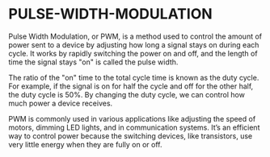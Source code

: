 # PULSE-WIDTH-MODULATION
Pulse Width Modulation, or PWM, is a method used to control the amount of power sent to a device by adjusting how long a signal stays on during each cycle. It works by rapidly switching the power on and off, and the length of time the signal stays "on" is called the pulse width.

The ratio of the "on" time to the total cycle time is known as the duty cycle. For example, if the signal is on for half the cycle and off for the other half, the duty cycle is 50%. By changing the duty cycle, we can control how much power a device receives.

PWM is commonly used in various applications like adjusting the speed of motors, dimming LED lights, and in communication systems. It’s an efficient way to control power because the switching devices, like transistors, use very little energy when they are fully on or off.






